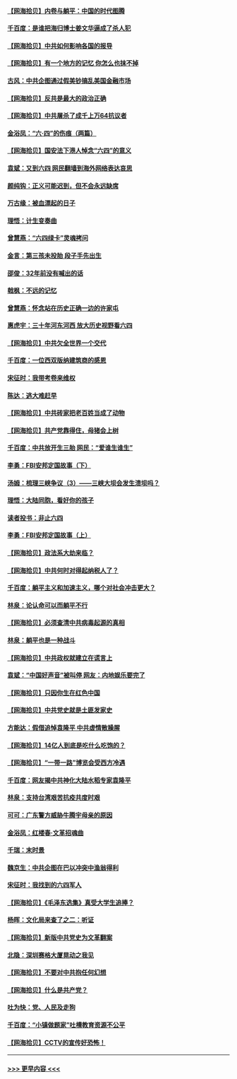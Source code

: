 #### [【网海拾贝】内卷与躺平：中国的时代图腾](../pages/nsc993/n13016128.md?t=06121202) 
#### [千百度：是谁把海归博士姜文华逼成了杀人犯](../pages/nsc993/n13015218.md?t=06121202) 
#### [【网海拾贝】中共如何影响各国的报导](../pages/nsc993/n13012599.md?t=06121202) 
#### [【网海拾贝】有一个地方的记忆 你怎么也抹不掉](../pages/nsc993/n13009802.md?t=06121202) 
#### [古风：中共企图通过假美钞搞乱美国金融市场](../pages/nsc993/n13009626.md?t=06121202) 
#### [【网海拾贝】反共是最大的政治正确](../pages/nsc993/n13007051.md?t=06121202) 
#### [【网海拾贝】中共屠杀了成千上万64抗议者](../pages/nsc993/n13002713.md?t=06121202) 
#### [金浴凤：“六·四”的伤痕（两篇）](../pages/nsc993/n13001719.md?t=06121202) 
#### [【网海拾贝】国安法下港人悼念“六四”的意义](../pages/nsc993/n13001039.md?t=06121202) 
#### [袁斌：又到六四 网民翻墙到海外网络表达哀思](../pages/nsc993/n13000995.md?t=06121202) 
#### [颜纯钩：正义可能迟到，但不会永远缺席](../pages/nsc993/n13000920.md?t=06121202) 
#### [万古缘：被血漂起的日子](../pages/nsc993/n13000914.md?t=06121202) 
#### [理悟：计生变奏曲](../pages/nsc993/n13000414.md?t=06121202) 
#### [曾慧燕：“六四绿卡”灵魂拷问](../pages/nsc993/n13000277.md?t=06121202) 
#### [金言：第三孩未投胎 段子手先出生](../pages/nsc993/n13000215.md?t=06121202) 
#### [邵俊：32年前没有喊出的话](../pages/nsc993/n13000181.md?t=06121202) 
#### [戟枫：不远的记忆](../pages/nsc993/n13000121.md?t=06121202) 
#### [曾慧燕：怀念站在历史正确一边的许家屯](../pages/nsc993/n13000073.md?t=06121202) 
#### [惠虎宇：三十年河东河西 放大历史视野看六四](../pages/nsc993/n13000018.md?t=06121202) 
#### [【网海拾贝】中共欠全世界一个交代](../pages/nsc993/n12998706.md?t=06121202) 
#### [千百度：一位西双版纳建筑商的感恩](../pages/nsc993/n12998487.md?t=06121202) 
#### [宋征时：我带考卷来维权](../pages/nsc993/n12994088.md?t=06121202) 
#### [陈达：逃大难赶早](../pages/nsc993/n12993569.md?t=06121202) 
#### [【网海拾贝】中共砖家把老百姓当成了动物](../pages/nsc993/n12993483.md?t=06121202) 
#### [【网海拾贝】共产党靠得住，母猪会上树](../pages/nsc993/n12990730.md?t=06121202) 
#### [千百度：中共放开生三胎 网民：“爱谁生谁生”](../pages/nsc993/n12990644.md?t=06121202) 
#### [李勇：FBI安邦定国故事（下）](../pages/nsc993/n12987854.md?t=06121202) 
#### [汤姆：梳理三峡争议（3）——三峡大坝会发生溃坝吗？](../pages/nsc993/n12989806.md?t=06121202) 
#### [理悟：大陆同胞，看好你的孩子](../pages/nsc993/n12989778.md?t=06121202) 
#### [读者投书：非止六四](../pages/nsc993/n12989673.md?t=06121202) 
#### [李勇：FBI安邦定国故事（上）](../pages/nsc993/n12987749.md?t=06121202) 
#### [【网海拾贝】政法系大劫来临？](../pages/nsc993/n12987596.md?t=06121202) 
#### [【网海拾贝】中共何时对得起纳税人了？](../pages/nsc993/n12985578.md?t=06121202) 
#### [千百度：躺平主义和加速主义，哪个对社会冲击更大？](../pages/nsc993/n12985512.md?t=06121202) 
#### [林泉：论认命可以而躺平不行](../pages/nsc993/n12985505.md?t=06121202) 
#### [【网海拾贝】必须查清中共病毒起源的真相](../pages/nsc993/n12984276.md?t=06121202) 
#### [林泉：躺平也是一种战斗](../pages/nsc993/n12984194.md?t=06121202) 
#### [【网海拾贝】中共政权就建立在谎言上](../pages/nsc993/n12981880.md?t=06121202) 
#### [袁斌：“中国好声音”被叫停 网友：内地娱乐要完了](../pages/nsc993/n12981826.md?t=06121202) 
#### [【网海拾贝】只因你生在红色中国](../pages/nsc993/n12979096.md?t=06121202) 
#### [【网海拾贝】中共党史就是土匪发家史](../pages/nsc993/n12976478.md?t=06121202) 
#### [方能达：假借追悼袁隆平 中共虚情散臊腥](../pages/nsc993/n12976396.md?t=06121202) 
#### [【网海拾贝】14亿人到底是吃什么吃饱的？](../pages/nsc993/n12974125.md?t=06121202) 
#### [【网海拾贝】“一带一路”博览会受西方冷遇](../pages/nsc993/n12971787.md?t=06121202) 
#### [千百度：网友揭中共神化大陆水稻专家袁隆平](../pages/nsc993/n12971733.md?t=06121202) 
#### [林泉：支持台湾艰苦抗疫共度时艰](../pages/nsc993/n12971350.md?t=06121202) 
#### [可可：广东警方威胁牛腾宇母亲的原因](../pages/nsc993/n12971100.md?t=06121202) 
#### [金浴凤：红楼春·文革招魂曲](../pages/nsc993/n12970354.md?t=06121202) 
#### [千瑞：末时景](../pages/nsc993/n12970337.md?t=06121202) 
#### [魏京生：中共企图在巴以冲突中渔翁得利](../pages/nsc993/n12970286.md?t=06121202) 
#### [宋征时：我找到的六四军人](../pages/nsc993/n12970213.md?t=06121202) 
#### [【网海拾贝】《毛泽东选集》真受大学生追捧？](../pages/nsc993/n12968779.md?t=06121202) 
#### [杨晖：文化局来查了之二：听证](../pages/nsc993/n12966528.md?t=06121202) 
#### [【网海拾贝】新版中共党史为文革翻案](../pages/nsc993/n12967526.md?t=06121202) 
#### [北隐：深圳赛格大厦晃动之我见](../pages/nsc993/n12967393.md?t=06121202) 
#### [【网海拾贝】不要对中共抱任何幻想](../pages/nsc993/n12965222.md?t=06121202) 
#### [【网海拾贝】什么是共产党？](../pages/nsc993/n12962781.md?t=06121202) 
#### [吐为快：党、人民及走狗](../pages/nsc993/n12962747.md?t=06121202) 
#### [千百度：“小镇做题家”吐槽教育资源不公平](../pages/nsc993/n12962705.md?t=06121202) 
#### [【网海拾贝】CCTV的宣传好恐怖！](../pages/nsc993/n12959984.md?t=06121202) 

----
#### [ >>> 更早内容 <<< ](../indexes/nsc993-earlier.md)

